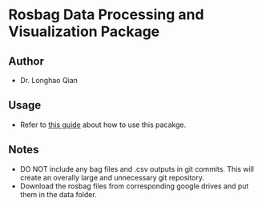 # Rosbag Data Processing and Visualization Package

## Author

- Dr. Longhao Qian

## Usage

- Refer to [this guide](src/README.MD) about how to use this pacakge.

## Notes

- DO NOT include any bag files and .csv outputs in git commits. This will create an overally large and unnecessary git repository.
- Download the rosbag files from corresponding google drives and put them in the data folder.
